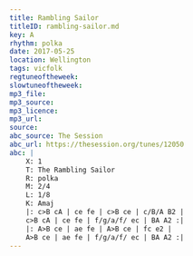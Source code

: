 ```yaml
---
title: Rambling Sailor
titleID: rambling-sailor.md
key: A
rhythm: polka
date: 2017-05-25
location: Wellington
tags: vicfolk 
regtuneoftheweek:
slowtuneoftheweek:
mp3_file:
mp3_source:
mp3_licence:
mp3_url:
source:
abc_source: The Session
abc_url: https://thesession.org/tunes/12050
abc: |
    X: 1
    T: The Rambling Sailor
    R: polka
    M: 2/4
    L: 1/8
    K: Amaj
    |: c>B cA | ce fe | c>B ce | c/B/A B2 |
    c>B cA | ce fe | f/g/a/f/ ec | BA A2 :|
    |: A>B ce | ae fe | A>B ce | fc e2 |
    A>B ce | ae fe | f/g/a/f/ ec | BA A2 :|
---
```

